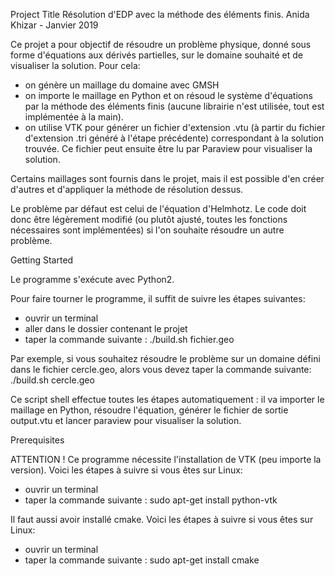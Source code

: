 Project Title
Résolution d'EDP avec la méthode des éléments finis.  Anida Khizar - Janvier 2019

Ce projet a pour objectif de résoudre un problème physique, donné sous forme d'équations aux dérivés partielles, sur le domaine souhaité et de visualiser la solution.
Pour cela:
- on génère un maillage du domaine avec GMSH
- on importe le maillage en Python et on résoud le système d'équations par la méthode des éléments finis (aucune librairie n'est utilisée, tout est implémentée à la main).
- on utilise VTK pour générer un fichier d'extension .vtu (à partir du fichier d'extension .tri généré à l'étape précédente) correspondant à la solution trouvée. Ce fichier peut ensuite être lu par Paraview pour visualiser la solution.

Certains maillages sont fournis dans le projet, mais il est possible d'en créer d'autres et d'appliquer la méthode de résolution dessus.

Le problème par défaut est celui de l'équation d'Helmhotz. Le code doit donc être légèrement modifié (ou plutôt ajusté, toutes les fonctions nécessaires sont implémentées) si l'on souhaite résoudre un autre problème.

Getting Started

Le programme s'exécute avec Python2.

Pour faire tourner le programme, il suffit de suivre les étapes suivantes:
- ouvrir un terminal
- aller dans le dossier contenant le projet
- taper la commande suivante : ./build.sh fichier.geo

Par exemple, si vous souhaitez résoudre le problème sur un domaine défini dans le fichier cercle.geo, alors vous devez taper la commande suivante:
./build.sh cercle.geo

Ce script shell effectue toutes les étapes automatiquement : il va importer le maillage en Python, résoudre l'équation, générer le fichier de sortie output.vtu et lancer paraview pour visualiser la solution. 


Prerequisites

ATTENTION ! Ce programme nécessite l'installation de VTK (peu importe la version). Voici les étapes à suivre si vous êtes sur Linux:
- ouvrir un terminal
- taper la commande suivante : sudo apt-get install python-vtk

Il faut aussi avoir installé cmake. Voici les étapes à suivre si vous êtes sur Linux:
- ouvrir un terminal
- taper la commande suivante : sudo apt-get install cmake


